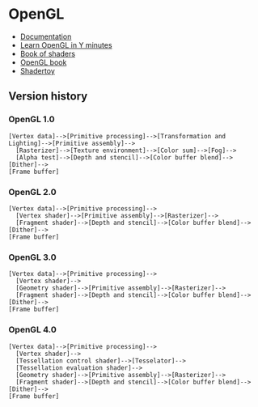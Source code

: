 # OpenGL

- [Documentation](https://www.khronos.org/opengl/)
- [Learn OpenGL in Y minutes](https://learnxinyminutes.com/docs/opengl/)
- [Book of shaders](https://thebookofshaders.com)
- [OpenGL book](https://openglbook.com/chapter-0-preface-what-is-opengl.html)
- [Shadertoy](https://www.shadertoy.com/)

## Version history

### OpenGL 1.0
```
[Vertex data]-->[Primitive processing]-->[Transformation and Lighting]-->[Primitive assembly]-->
  [Rasterizer]-->[Texture environment]-->[Color sum]-->[Fog]-->
  [Alpha test]-->[Depth and stencil]-->[Color buffer blend]-->[Dither]-->
[Frame buffer]
```

### OpenGL 2.0
```
[Vertex data]-->[Primitive processing]-->
  [Vertex shader]-->[Primitive assembly]-->[Rasterizer]-->
  [Fragment shader]-->[Depth and stencil]-->[Color buffer blend]-->[Dither]-->
[Frame buffer]
```

### OpenGL 3.0
```
[Vertex data]-->[Primitive processing]-->
  [Vertex shader]-->
  [Geometry shader]-->[Primitive assembly]-->[Rasterizer]-->
  [Fragment shader]-->[Depth and stencil]-->[Color buffer blend]-->[Dither]-->
[Frame buffer]
```

### OpenGL 4.0
```
[Vertex data]-->[Primitive processing]-->
  [Vertex shader]-->
  [Tessellation control shader]-->[Tesselator]-->
  [Tessellation evaluation shader]-->
  [Geometry shader]-->[Primitive assembly]-->[Rasterizer]-->
  [Fragment shader]-->[Depth and stencil]-->[Color buffer blend]-->[Dither]-->
[Frame buffer]
```
